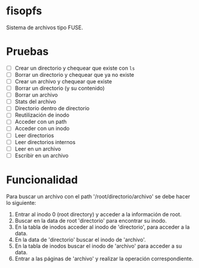 # fisopfs

Sistema de archivos tipo FUSE.

# Pruebas

- [ ] Crear un directorio y chequear que existe con `ls`
- [ ] Borrar un directorio y chequear que ya no existe
- [ ] Crear un archivo y chequear que existe 
- [ ] Borrar un directorio (y su contenido)
- [ ] Borrar un archivo
- [ ] Stats del archivo
- [ ] Directorio dentro de directorio
- [ ] Reutilización de inodo
- [ ] Acceder con un path
- [ ] Acceder con un inodo
- [ ] Leer directorios
- [ ] Leer directorios internos 
- [ ] Leer en un archivo
- [ ] Escribir en un archivo 

# Funcionalidad

Para buscar un archivo con el path '/root/directorio/archivo' se debe hacer lo siguiente:
1. Entrar al inodo 0 (root directory) y acceder a la información de root.
2. Buscar en la data de root 'directorio' para encontrar su inodo.
3. En la tabla de inodos acceder al inodo de 'directorio', para acceder a la data.
4. En la data de 'directorio' buscar el inodo de 'archivo'.
5. En la tabla de inodos buscar el inodo de 'archivo' para acceder a su data.
6. Entrar a las páginas de 'archivo' y realizar la operación correspondiente.

